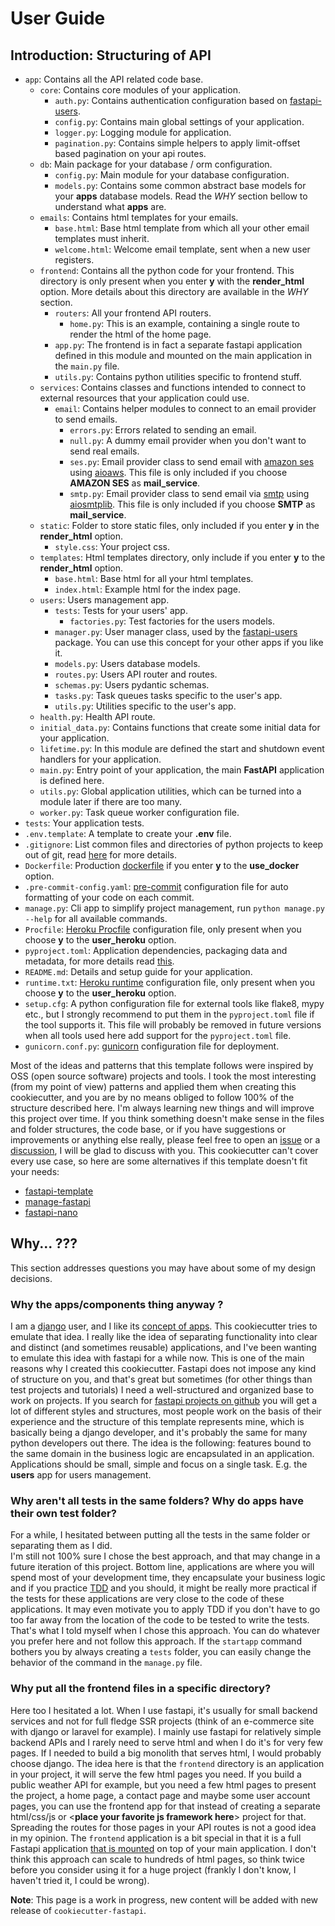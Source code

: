 # User Guide
 
## Introduction: Structuring of API

- `app`: Contains all the API related code base. 
  - `core`: Contains core modules of your application.
    - `auth.py`: Contains authentication configuration based on [fastapi-users](https://fastapi-users.github.io/fastapi-users/10.0/).
    - `config.py`: Contains main global settings of your application.
    - `logger.py`: Logging module for application.
    - `pagination.py`: Contains simple helpers to apply limit-offset based pagination on your api routes.
  - `db`: Main package for your database / orm configuration.
    - `config.py`: Main module for your database configuration.
    - `models.py`: Contains some common abstract base models for your **apps** database models. Read the *WHY* section bellow to understand what **apps** are.
  - `emails`: Contains html templates for your emails.
    - `base.html`: Base html template from which all your other email templates must inherit.
    - `welcome.html`: Welcome email template, sent when a new user registers.
  - `frontend`: Contains all the python code for your frontend. This directory is only present when you enter **y** with the **render_html** option. More details about this directory are available in the *WHY* section.
    - `routers`: All your frontend API routers.
      - `home.py`: This is an example, containing a single route to render the html of the home page.
    - `app.py`: The frontend is in fact a separate fastapi application defined in this module and mounted on the main application in the `main.py` file.
    - `utils.py`: Contains python utilities specific to frontend stuff.
  - `services`: Contains classes and functions intended to connect to external resources that your application could use.
    - `email`: Contains helper modules to connect to an email provider to send emails. 
      - `errors.py`: Errors related to sending an email.
      - `null.py`: A dummy email provider when you don't want to send real emails. 
      - `ses.py`: Email provider class to send email with [amazon ses](https://aws.amazon.com/fr/ses/) using [aioaws](https://github.com/samuelcolvin/aioaws). This file is only included if you choose **AMAZON SES** as **mail_service**.
      - `smtp.py`: Email provider class to send email via [smtp](https://en.wikipedia.org/wiki/Simple_Mail_Transfer_Protocol) using [aiosmtplib](https://aiosmtplib.readthedocs.io/en/stable/usage.html#authentication). This file is only included if you choose **SMTP** as **mail_service**.
  - `static`: Folder to store static files, only included if you enter **y** in the **render_html** option.
    - `style.css`: Your project css.
  - `templates`: Html templates directory, only include if you enter **y** to the **render_html** option.
    - `base.html`: Base html for all your html templates.
    - `index.html`: Example html for the index page.
  - `users`: Users management app.
     - `tests`: Tests for your users' app.
       - `factories.py`: Test factories for the users models.
     - `manager.py`: User manager class, used by the [fastapi-users](https://fastapi-users.github.io/fastapi-users/10.0/configuration/user-manager/) package. You can use this concept for your other apps if you like it.
     - `models.py`: Users database models.
     - `routes.py`: Users API router and routes.
     - `schemas.py`: Users pydantic schemas.
     - `tasks.py`: Task queues tasks specific to the user's app.
     - `utils.py`: Utilities specific to the user's app.
  - `health.py`: Health API route.
  - `initial_data.py`: Contains functions that create some initial data for your application.
  - `lifetime.py`: In this module are defined the start and shutdown event handlers for your application.
  - `main.py`: Entry point of your application, the main **FastAPI** application is defined here.
  - `utils.py`: Global application utilities, which can be turned into a module later if there are too many.
  - `worker.py`: Task queue worker configuration file.
- `tests`: Your application tests.
- `.env.template`: A template to create your **.env** file.
- `.gitignore`: List common files and directories of python projects to keep out of git, read [here](https://git-scm.com/docs/gitignore) for more details.
- `Dockerfile`: Production [dockerfile](https://www.docker.com/) if you enter **y** to the **use_docker** option.
- `.pre-commit-config.yaml`: [pre-commit](https://pre-commit.com/) configuration file for auto formatting of your code on each commit.
- `manage.py`: Cli app to simplify project management, run `python manage.py --help` for all available commands.
- `Procfile`: [Heroku Procfile](https://devcenter.heroku.com/articles/procfile) configuration file, only present when you choose **y** to the **user_heroku** option.
- `pyproject.toml`: Application dependencies, packaging data and metadata, for more details read [this](https://peps.python.org/pep-0621/).
- `README.md`: Details and setup guide for your application.
- `runtime.txt`: [Heroku runtime](https://devcenter.heroku.com/articles/python-runtimes) configuration file, only present when you choose **y** to the **user_heroku** option.
- `setup.cfg`: A python configuration file for external tools like flake8, mypy etc., but I strongly recommend to put them in the `pyproject.toml` file if the tool supports it. This file will probably be removed in future versions when all tools used here add support for the `pyproject.toml` file.
- `gunicorn.conf.py`: [gunicorn](https://docs.gunicorn.org/en/stable/index.html) configuration file for deployment.

Most of the ideas and patterns that this template follows were inspired by OSS (open source software) projects and tools.
I took the most interesting (from my point of view) patterns and applied them when creating this cookiecutter, and you are by no 
means obliged to follow 100% of the structure described here. I'm always learning new things and will improve this project over time. 
If you think something doesn't make sense in the files and folder structures, the code base, or if you have suggestions or improvements or
anything else really, please feel free to open an [issue](https://github.com/Tobi-De/cookiecutter-fastapi/issues/new) or a [discussion](https://github.com/Tobi-De/cookiecutter-fastapi/discussions/new), I will be glad to discuss with you.
This cookiecutter can't cover every use case, so here are some alternatives if this template doesn't fit your needs:

- [fastapi-template](https://github.com/99sbr/fastapi-template)
- [manage-fastapi](https://github.com/ycd/manage-fastapi)
- [fastapi-nano](https://github.com/rednafi/fastapi-nano)

## Why... ???

This section addresses questions you may have about some of my design decisions.

### Why the apps/components thing anyway ?

I am a [django](https://www.djangoproject.com/) user, and I like its [concept of apps](https://docs.djangoproject.com/en/4.0/ref/applications/). 
This cookiecutter tries to emulate that idea. I really like the idea of separating functionality into clear and distinct (and sometimes reusable) applications, 
and I've been wanting to emulate this idea with fastapi for a while now. This is one of the main reasons why I created this cookiecutter. Fastapi does not impose 
any kind of structure on you, and that's great but sometimes (for other things than test projects and tutorials) I need a well-structured and organized base to work on projects.
If you search for [fastapi projects on github](https://github.com/search?q=fastapi) you will get a lot of different styles and structures,
most people work on the basis of their experience and the structure of this template represents mine, which is basically being a django developer,
and it's probably the same for many python developers out there. The idea is the following: features bound to the same domain in the business logic are encapsulated in an application. 
Applications should be small, simple and focus on a single task. E.g. the **users** app for users management.


### Why aren't all tests in the same folders? Why do apps have their own test folder?

For a while, I hesitated between putting all the tests in the same folder or separating them as I did.  
I'm still not 100% sure I chose the best approach, and that may change in a future iteration of this project. Bottom line,
applications are where you will spend most of your development time, they encapsulate your business logic and if you practice
[TDD](https://en.wikipedia.org/wiki/Test-driven_development) and you should, it might be really more practical if 
the tests for these applications are very close to the code of these applications. It may even motivate you to apply TDD if 
you don't have to go too far away from the location of the code to be tested to write the tests. That's what I told myself when I chose this approach. 
You can do whatever you prefer here and not follow this approach. If the `startapp` command bothers you by always creating a `tests` folder, 
you can easily change the behavior of the command in the `manage.py` file. 

### Why put all the frontend files in a specific directory?

Here too I hesitated a lot. When I use fastapi, it's usually for small backend services and not for full fledge SSR 
projects (think of an e-commerce site with django or laravel for example). I mainly use fastapi for 
relatively simple backend APIs and I rarely need to serve html and when I do it's for very few pages. If I needed to build
a big monolith that serves html, I would probably choose django. The idea here is that the `frontend` directory is
an application in your project, it will serve the few html pages you need. If you build
a public weather API for example, but you need a few html pages to present the project, a home page, a contact page and maybe some user 
account pages, you can use the frontend app for that instead of creating a separate html/css/js or
<**place your favorite js framework here**> project for that. Spreading the routes for those pages in your API routes is not a good idea
in my opinion. The `frontend` application is a bit special in that it is a full Fastapi application [that is mounted](https://fastapi.tiangolo.com/advanced/sub-applications/) on top of your main application.
I don't think this approach can scale to hundreds of html pages, so think twice before you consider using it for a huge project (frankly I don't know, I haven't tried it, I could be wrong).

**Note**: This page is a work in progress, new content will be added with new release of `cookiecutter-fastapi`.
